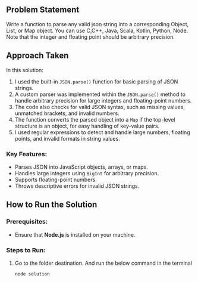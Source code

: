 ## Problem Statement

Write a function to parse any valid json string into a corresponding Object, List, or Map
object. You can use C,C++, Java, Scala, Kotlin, Python, Node. Note that the integer and
floating point should be arbitrary precision.

## Approach Taken

In this solution:

1. I used the built-in `JSON.parse()` function for basic parsing of JSON strings.
2. A custom parser was implemented within the `JSON.parse()` method to handle arbitrary precision for large integers and floating-point numbers.
3. The code also checks for valid JSON syntax, such as missing values, unmatched brackets, and invalid numbers.
4. The function converts the parsed object into a `Map` if the top-level structure is an object, for easy handling of key-value pairs.
5. I used regular expressions to detect and handle large numbers, floating points, and invalid formats in string values.

### Key Features:

- Parses JSON into JavaScript objects, arrays, or maps.
- Handles large integers using `BigInt` for arbitrary precision.
- Supports floating-point numbers.
- Throws descriptive errors for invalid JSON strings.

## How to Run the Solution

### Prerequisites:

- Ensure that **Node.js** is installed on your machine.

### Steps to Run:

1. Go to the folder destination. And run the below command in the terminal

   ```bash
   node solution
   ```
